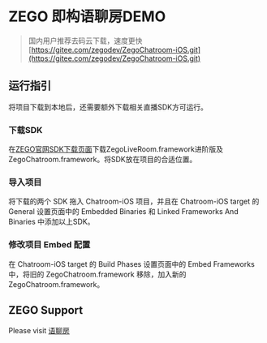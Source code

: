 # ZEGO 即构语聊房DEMO

>国内用户推荐去码云下载，速度更快 [https://gitee.com/zegodev/ZegoChatroom-iOS.git](https://gitee.com/zegodev/ZegoChatroom-iOS.git)

## 运行指引
将项目下载到本地后，还需要额外下载相关直播SDK方可运行。 
### 下载SDK 
在[ZEGO官网SDK下载页面](https://doc.zego.im/download/sdk)下载ZegoLiveRoom.framework进阶版及ZegoChatroom.framework。将SDK放在项目的合适位置。
### 导入项目
将下载的两个 SDK 拖入 Chatroom-iOS 项目，并且在 Chatroom-iOS target 的 General 设置页面中的 Embedded Binaries 和 Linked Frameworks And Binaries 中添加以上SDK。
### 修改项目 Embed 配置
在 Chatroom-iOS target 的 Build Phases 设置页面中的 Embed Frameworks 中，将旧的 ZegoChatroom.framework 移除，加入新的 ZegoChatroom.framework。

## ZEGO Support
Please visit [语聊房](https://doc.zego.im/CN/646.html)
